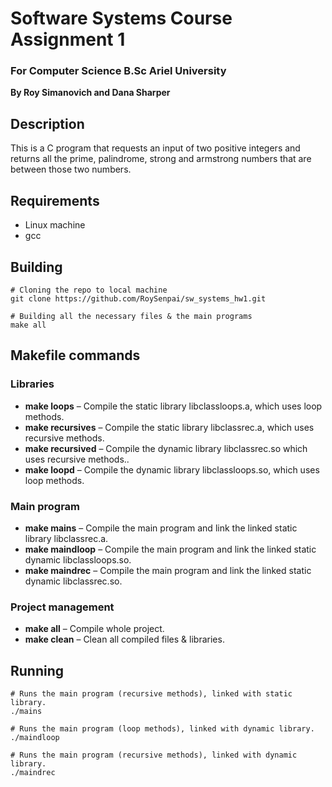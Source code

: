 # Software Systems Course Assignment 1
### For Computer Science B.Sc Ariel University

**By Roy Simanovich and Dana Sharper**

## Description
This is a C program that requests an input of two positive integers
and returns all the prime, palindrome, strong and armstrong numbers
that are between those two numbers.

## Requirements
* Linux machine
* gcc

## Building
```
# Cloning the repo to local machine
git clone https://github.com/RoySenpai/sw_systems_hw1.git

# Building all the necessary files & the main programs
make all
```

## Makefile commands
### Libraries
* **make loops** – Compile the static library libclassloops.a, which uses loop methods.
* **make recursives** – Compile the static library libclassrec.a, which uses recursive methods.
* **make recursived** – Compile the dynamic library libclassrec.so which uses recursive methods..
* **make loopd** – Compile the dynamic library libclassloops.so, which uses loop methods.

### Main program
* **make mains** – Compile the main program and link the linked static library libclassrec.a.
* **make maindloop** – Compile the main program and link the linked static dynamic libclassloops.so.
* **make maindrec** – Compile the main program and link the linked static dynamic libclassrec.so.

### Project management
* **make all** – Compile whole project.
* **make clean** – Clean all compiled files & libraries.

## Running
```
# Runs the main program (recursive methods), linked with static library.
./mains

# Runs the main program (loop methods), linked with dynamic library.
./maindloop

# Runs the main program (recursive methods), linked with dynamic library.
./maindrec
```
